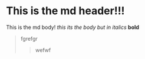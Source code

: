 # This is the md header!!!
This is the md body!
*this its the body but in italics*
**bold**
> fgrefgr
>> wefwf

